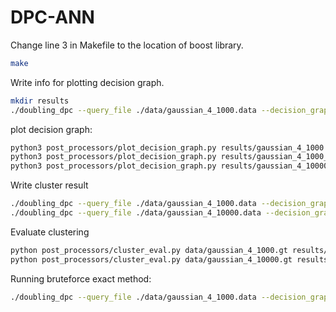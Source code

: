 # DPC-ANN


Change line 3 in Makefile to the location of boost library.
```bash
make
```

Write info for plotting decision graph.
```bash
mkdir results
./doubling_dpc --query_file ./data/gaussian_4_1000.data --decision_graph_path ./results/gaussian_4_1000.dg 
```

plot decision graph:
```bash
python3 post_processors/plot_decision_graph.py results/gaussian_4_1000.dg 4 
python3 post_processors/plot_decision_graph.py results/gaussian_4_1000_bruteforce.dg 4 2
python3 post_processors/plot_decision_graph.py results/gaussian_4_10000_bruteforce.dg 4 2
```

Write cluster result
```bash
./doubling_dpc --query_file ./data/gaussian_4_1000.data --decision_graph_path ./results/gaussian_4_1000.dg --dist_cutoff 95 --output_file ./results/gaussian_4_1000.cluster
./doubling_dpc --query_file ./data/gaussian_4_10000.data --decision_graph_path ./results/gaussian_4_10000.dg --dist_cutoff 726 --output_file ./results/gaussian_4_10000.cluster --Lbuild 6
 ```

Evaluate clustering
```bash
python post_processors/cluster_eval.py data/gaussian_4_1000.gt results/gaussian_4_1000.cluster 
python post_processors/cluster_eval.py data/gaussian_4_10000.gt results/gaussian_4_10000.cluster 
```


Running bruteforce exact method:
```bash
./doubling_dpc --query_file ./data/gaussian_4_1000.data --decision_graph_path ./results/gaussian_4_1000_bruteforce.dg --output_file ./results/gaussian_4_1000_bruteforce.cluster --dist_cutoff 95 --bruteforce true
```
